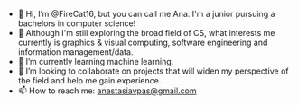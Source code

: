- 👋 Hi, I’m @FireCat16, but you can call me Ana. I'm a junior pursuing a bachelors in computer science!
- 👀 Although I'm still exploring the broad field of CS, what interests me currently is graphics & visual computing, 
software engineering and information management/data. 
- 🌱 I’m currently learning machine learning.
- 💞️ I’m looking to collaborate on projects that will widen my perspective of the field and help me gain experience.
- 📫 How to reach me: anastasiavpas@gmail.com

